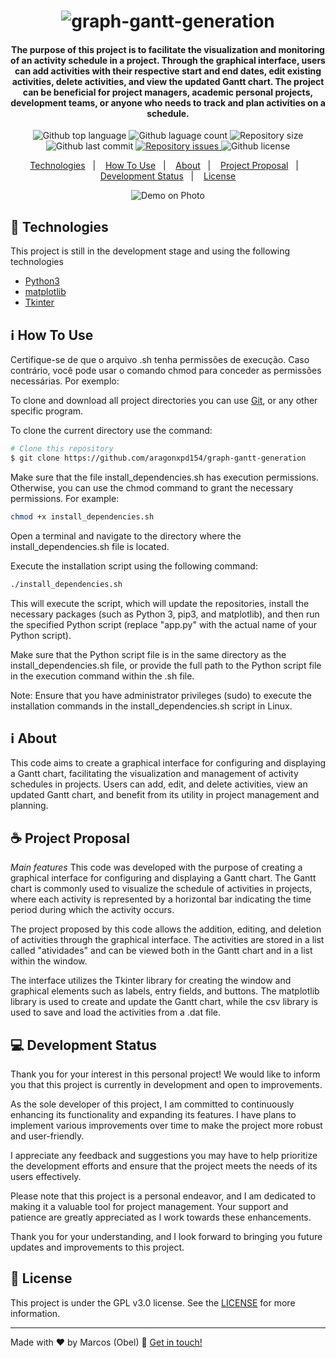 <h1 align="center">
<img alt="graph-gantt-generation" src="https://i.imgur.com/Fo1epQX.png"/>
<br>

<h4 align="center">

The purpose of this project is to facilitate the visualization and monitoring of an activity schedule in a project. Through the graphical interface, users can add activities with their respective start and end dates, edit existing activities, delete activities, and view the updated Gantt chart. The project can be beneficial for project managers, academic personal projects, development teams, or anyone who needs to track and plan activities on a schedule.

</h4>

<p align="center">
<img alt="Github top language" src="https://img.shields.io/github/languages/top/aragonxpd154/graph-gantt-generation">
<img alt="Github laguage count" src="https://img.shields.io/github/languages/count/aragonxpd154/graph-gantt-generation">
<img alt="Repository size" src="https://img.shields.io/github/repo-size/aragonxpd154/graph-gantt-generation">
<img alt="Github last commit" src="https://img.shields.io/github/last-commit/aragonxpd154/graph-gantt-generation">
<a href="https://github.com/aragonxpd154/graph-gantt-generation/issues">
<img alt="Repository issues" src="https://img.shields.io/github/issues/aragonxpd154/graph-gantt-generation"> 
</a>
<img alt="Github license" src="https://img.shields.io/github/license/aragonxpd154/graph-gantt-generation">
</a>
</p>

<p align="center">
<a href="#rocket-technologies">Technologies</a>&nbsp;&nbsp;&nbsp;|&nbsp;&nbsp;&nbsp;
<a href="#information_source">How To Use</a>&nbsp;&nbsp;&nbsp;|&nbsp;&nbsp;&nbsp;
<a href="#information_source">About</a>&nbsp;&nbsp;&nbsp;|&nbsp;&nbsp;&nbsp;
<a href="#do-it-yourself">Project Proposal</a>&nbsp;&nbsp;&nbsp;|&nbsp;&nbsp;&nbsp;
<a href="#status">Development Status</a>&nbsp;&nbsp;&nbsp;|&nbsp;&nbsp;&nbsp;
<a href="#memo-license">License</a>
</p>

<p align="center">
<img alt="Demo on Photo" src="https://i.imgur.com/MHpWSmg.png">
</p>

## :rocket: Technologies

This project is still in the development stage and using the following technologies

- [Python3](https://www.python.org/)
- [matplotlib](https://matplotlib.org/)
- [Tkinter](https://docs.python.org/3/library/tkinter.html)

## :information_source: How To Use

Certifique-se de que o arquivo .sh tenha permissões de execução. Caso contrário, você pode usar o comando chmod para conceder as permissões necessárias. Por exemplo:

To clone and download all project directories you can use [Git](https://git-scm.com), or any other specific program.

To clone the current directory use the command:

```bash
# Clone this repository
$ git clone https://github.com/aragonxpd154/graph-gantt-generation
```
Make sure that the file install_dependencies.sh has execution permissions. Otherwise, you can use the chmod command to grant the necessary permissions. For example:

```bash
chmod +x install_dependencies.sh
```
Open a terminal and navigate to the directory where the install_dependencies.sh file is located.

Execute the installation script using the following command:

```bash
./install_dependencies.sh
```
This will execute the script, which will update the repositories, install the necessary packages (such as Python 3, pip3, and matplotlib), and then run the specified Python script (replace "app.py" with the actual name of your Python script).

Make sure that the Python script file is in the same directory as the install_dependencies.sh file, or provide the full path to the Python script file in the execution command within the .sh file.

Note: Ensure that you have administrator privileges (sudo) to execute the installation commands in the install_dependencies.sh script in Linux.

## :information_source: About

This code aims to create a graphical interface for configuring and displaying a Gantt chart, facilitating the visualization and management of activity schedules in projects. Users can add, edit, and delete activities, view an updated Gantt chart, and benefit from its utility in project management and planning.

## ☕ Project Proposal

_Main features_
This code was developed with the purpose of creating a graphical interface for configuring and displaying a Gantt chart. The Gantt chart is commonly used to visualize the schedule of activities in projects, where each activity is represented by a horizontal bar indicating the time period during which the activity occurs.

The project proposed by this code allows the addition, editing, and deletion of activities through the graphical interface. The activities are stored in a list called "atividades" and can be viewed both in the Gantt chart and in a list within the window.

The interface utilizes the Tkinter library for creating the window and graphical elements such as labels, entry fields, and buttons. The matplotlib library is used to create and update the Gantt chart, while the csv library is used to save and load the activities from a .dat file.

## 💻 Development Status

Thank you for your interest in this personal project! We would like to inform you that this project is currently in development and open to improvements.

As the sole developer of this project, I am committed to continuously enhancing its functionality and expanding its features. I have plans to implement various improvements over time to make the project more robust and user-friendly.

I appreciate any feedback and suggestions you may have to help prioritize the development efforts and ensure that the project meets the needs of its users effectively.

Please note that this project is a personal endeavor, and I am dedicated to making it a valuable tool for project management. Your support and patience are greatly appreciated as I work towards these enhancements.

Thank you for your understanding, and I look forward to bringing you future updates and improvements to this project.

## :memo: License

This project is under the GPL v3.0 license. See the [LICENSE](https://github.com/aragonxpd154/graph-gantt-generation/blob/main/LICENSE) for more information.

---

Made with ♥ by Marcos (Obel) :wave: [Get in touch!](https://www.linkedin.com/in/marcosobel)
